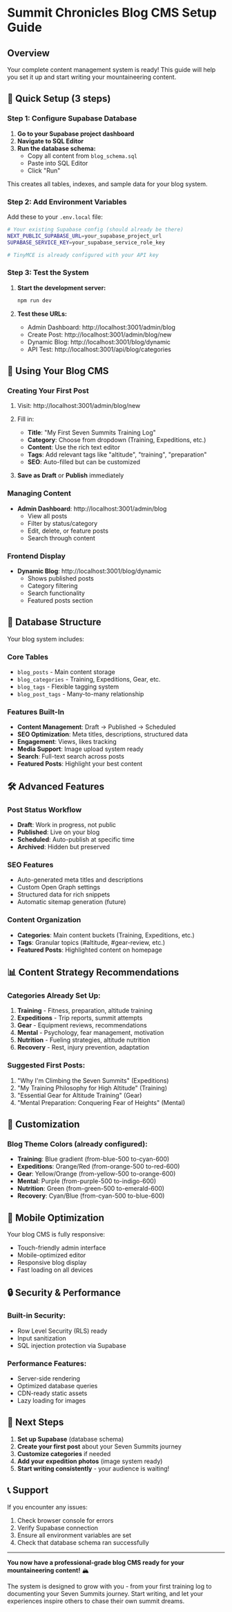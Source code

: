 # Summit Chronicles Blog CMS Setup Guide

## Overview

Your complete content management system is ready! This guide will help you set it up and start writing your mountaineering content.

## 🚀 Quick Setup (3 steps)

### Step 1: Configure Supabase Database

1. **Go to your Supabase project dashboard**
2. **Navigate to SQL Editor**
3. **Run the database schema:**
   - Copy all content from `blog_schema.sql`
   - Paste into SQL Editor
   - Click "Run"

This creates all tables, indexes, and sample data for your blog system.

### Step 2: Add Environment Variables

Add these to your `.env.local` file:

```bash
# Your existing Supabase config (should already be there)
NEXT_PUBLIC_SUPABASE_URL=your_supabase_project_url
SUPABASE_SERVICE_KEY=your_supabase_service_role_key

# TinyMCE is already configured with your API key
```

### Step 3: Test the System

1. **Start the development server:**

   ```bash
   npm run dev
   ```

2. **Test these URLs:**
   - Admin Dashboard: http://localhost:3001/admin/blog
   - Create Post: http://localhost:3001/admin/blog/new
   - Dynamic Blog: http://localhost:3001/blog/dynamic
   - API Test: http://localhost:3001/api/blog/categories

## 📝 Using Your Blog CMS

### Creating Your First Post

1. Visit: http://localhost:3001/admin/blog/new
2. Fill in:
   - **Title**: "My First Seven Summits Training Log"
   - **Category**: Choose from dropdown (Training, Expeditions, etc.)
   - **Content**: Use the rich text editor
   - **Tags**: Add relevant tags like "altitude", "training", "preparation"
   - **SEO**: Auto-filled but can be customized

3. **Save as Draft** or **Publish** immediately

### Managing Content

- **Admin Dashboard**: http://localhost:3001/admin/blog
  - View all posts
  - Filter by status/category
  - Edit, delete, or feature posts
  - Search through content

### Frontend Display

- **Dynamic Blog**: http://localhost:3001/blog/dynamic
  - Shows published posts
  - Category filtering
  - Search functionality
  - Featured posts section

## 🎯 Database Structure

Your blog system includes:

### Core Tables

- `blog_posts` - Main content storage
- `blog_categories` - Training, Expeditions, Gear, etc.
- `blog_tags` - Flexible tagging system
- `blog_post_tags` - Many-to-many relationship

### Features Built-In

- **Content Management**: Draft → Published → Scheduled
- **SEO Optimization**: Meta titles, descriptions, structured data
- **Engagement**: Views, likes tracking
- **Media Support**: Image upload system ready
- **Search**: Full-text search across posts
- **Featured Posts**: Highlight your best content

## 🛠 Advanced Features

### Post Status Workflow

- **Draft**: Work in progress, not public
- **Published**: Live on your blog
- **Scheduled**: Auto-publish at specific time
- **Archived**: Hidden but preserved

### SEO Features

- Auto-generated meta titles and descriptions
- Custom Open Graph settings
- Structured data for rich snippets
- Automatic sitemap generation (future)

### Content Organization

- **Categories**: Main content buckets (Training, Expeditions, etc.)
- **Tags**: Granular topics (#altitude, #gear-review, etc.)
- **Featured Posts**: Highlighted content on homepage

## 📊 Content Strategy Recommendations

### Categories Already Set Up:

1. **Training** - Fitness, preparation, altitude training
2. **Expeditions** - Trip reports, summit attempts
3. **Gear** - Equipment reviews, recommendations
4. **Mental** - Psychology, fear management, motivation
5. **Nutrition** - Fueling strategies, altitude nutrition
6. **Recovery** - Rest, injury prevention, adaptation

### Suggested First Posts:

1. "Why I'm Climbing the Seven Summits" (Expeditions)
2. "My Training Philosophy for High Altitude" (Training)
3. "Essential Gear for Altitude Training" (Gear)
4. "Mental Preparation: Conquering Fear of Heights" (Mental)

## 🎨 Customization

### Blog Theme Colors (already configured):

- **Training**: Blue gradient (from-blue-500 to-cyan-600)
- **Expeditions**: Orange/Red (from-orange-500 to-red-600)
- **Gear**: Yellow/Orange (from-yellow-500 to-orange-600)
- **Mental**: Purple (from-purple-500 to-indigo-600)
- **Nutrition**: Green (from-green-500 to-emerald-600)
- **Recovery**: Cyan/Blue (from-cyan-500 to-blue-600)

## 📱 Mobile Optimization

Your blog CMS is fully responsive:

- Touch-friendly admin interface
- Mobile-optimized editor
- Responsive blog display
- Fast loading on all devices

## 🔒 Security & Performance

### Built-in Security:

- Row Level Security (RLS) ready
- Input sanitization
- SQL injection protection via Supabase

### Performance Features:

- Server-side rendering
- Optimized database queries
- CDN-ready static assets
- Lazy loading for images

## 🚀 Next Steps

1. **Set up Supabase** (database schema)
2. **Create your first post** about your Seven Summits journey
3. **Customize categories** if needed
4. **Add your expedition photos** (image system ready)
5. **Start writing consistently** - your audience is waiting!

## 📞 Support

If you encounter any issues:

1. Check browser console for errors
2. Verify Supabase connection
3. Ensure all environment variables are set
4. Check that database schema ran successfully

---

**You now have a professional-grade blog CMS ready for your mountaineering content!** 🏔️

The system is designed to grow with you - from your first training log to documenting your Seven Summits journey. Start writing, and let your experiences inspire others to chase their own summit dreams.
